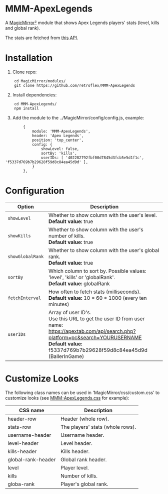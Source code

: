# MMM-ApexLegends
A [MagicMirror²](https://github.com/MichMich/MagicMirror) module that shows Apex Legends players' stats (level, kills and global rank).

The stats are fetched from [this API](https://github.com/Tabwire/ApexTab-API).

# Installation
1. Clone repo:
```
	cd MagicMirror/modules/
	git clone https://github.com/retroflex/MMM-ApexLegends
```
2. Install dependencies:
```
	cd MMM-ApexLegends/
	npm install
```
3. Add the module to the ../MagicMirror/config/config.js, example:
```
		{
			module: 'MMM-ApexLegends',
			header: 'Apex Legends',
			position: 'top_center',
			config: {
				showLevel: false,
				sortBy: 'kills',
				userIDs: [ '402282792fbf00d7845d3fcb5e5d1f1c', 'f5337d769b7b29628f59d8c84ea45d9d' ],
			}
		},
```
# Configuration
| Option                        | Description
| ------------------------------| -----------
| `showLevel`                   | Whether to show column with the user's level.<br />**Default value:** true
| `showKills`                   | Whether to show column with the user's number of kills.<br />**Default value:** true
| `showGlobalRank`              | Whether to show column with the user's global rank.<br />**Default value:** true
| `sortBy`                      | Which column to sort by. Possible values: 'level', 'kills' or 'globalRank'.<br />**Default value:** globalRank
| `fetchInterval`               | How often to fetch stats (milliseconds).<br />**Default value:** 10 * 60 * 1000 (every ten minutes)
| `userIDs`                     | Array of user ID's.<br />Use this URL to get the user ID from user name:<br />https://apextab.com/api/search.php?platform=pc&search=YOURUSERNAME<br />**Default value:** f5337d769b7b29628f59d8c84ea45d9d (BallerInGame)

# Customize Looks
The following class names can be used in 'MagicMirror/css/custom.css' to customize looks (see [MMM-ApexLegends.css](https://github.com/retroflex/MMM-ApexLegends/blob/master/MMM-ApexLegends.css) for example):

| CSS name                      | Description
| ------------------------------| -----------
| header-row                    | Header (whole row).
| stats-row                     | The players' stats (whole rows).
| username-header               | Username header.
| level-header                  | Level header.
| kills-header                  | Kills header.
| global-rank-header            | Global rank header.
| level                         | Player level.
| kills                         | Number of kills.
| globa-rank                    | Player's global rank.
